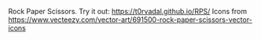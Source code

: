 Rock Paper Scissors.
Try it out: https://t0rvadal.github.io/RPS/
Icons from https://www.vecteezy.com/vector-art/691500-rock-paper-scissors-vector-icons
